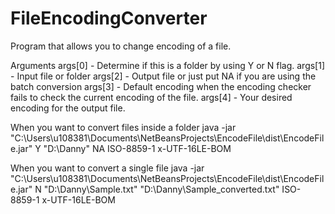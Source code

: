 # FileEncodingConverter
Program that allows you to change encoding of a file.

Arguments
args[0] - Determine if this is a folder by using Y or N flag.
args[1] - Input file or folder
args[2] - Output file or just put NA if you are using the batch conversion
args[3] - Default encoding when the encoding checker fails to check the current encoding of the file.
args[4] - Your desired encoding for the output file.

When you want to convert files inside a folder
java -jar "C:\Users\u108381\Documents\NetBeansProjects\EncodeFile\dist\EncodeFile.jar" Y "D:\Danny" NA ISO-8859-1 x-UTF-16LE-BOM

When you want to convert a single file
java -jar "C:\Users\u108381\Documents\NetBeansProjects\EncodeFile\dist\EncodeFile.jar" N "D:\Danny\Sample.txt" "D:\Danny\Sample_converted.txt" ISO-8859-1 x-UTF-16LE-BOM


